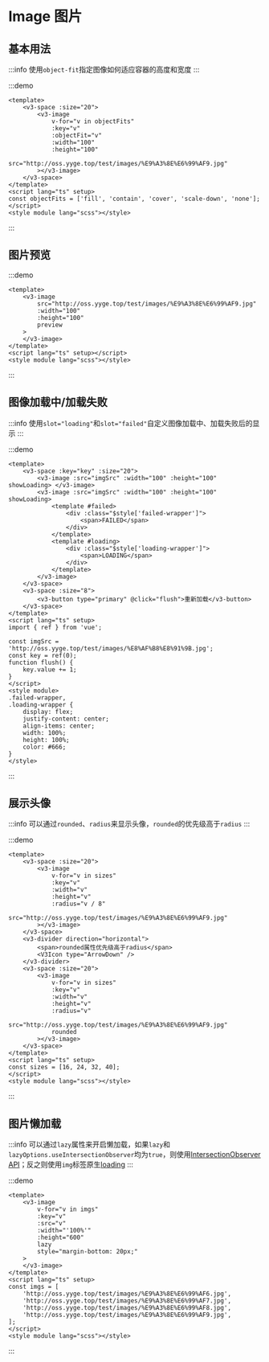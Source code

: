 # Image 图片

## 基本用法

:::info
使用`object-fit`指定图像如何适应容器的高度和宽度
:::

:::demo

```vue
<template>
	<v3-space :size="20">
		<v3-image
			v-for="v in objectFits"
			:key="v"
			:objectFit="v"
			:width="100"
			:height="100"
			src="http://oss.yyge.top/test/images/%E9%A3%8E%E6%99%AF9.jpg"
		></v3-image>
	</v3-space>
</template>
<script lang="ts" setup>
const objectFits = ['fill', 'contain', 'cover', 'scale-down', 'none'];
</script>
<style module lang="scss"></style>
```

:::

## 图片预览

:::demo

```vue
<template>
	<v3-image
		src="http://oss.yyge.top/test/images/%E9%A3%8E%E6%99%AF9.jpg"
		:width="100"
		:height="100"
		preview
	>
	</v3-image>
</template>
<script lang="ts" setup></script>
<style module lang="scss"></style>
```

:::

## 图像加载中/加载失败

:::info
使用`slot="loading"`和`slot="failed"`自定义图像加载中、加载失败后的显示
:::

:::demo

```vue
<template>
	<v3-space :key="key" :size="20">
		<v3-image :src="imgSrc" :width="100" :height="100" showLoading> </v3-image>
		<v3-image :src="imgSrc" :width="100" :height="100" showLoading>
			<template #failed>
				<div :class="$style['failed-wrapper']">
					<span>FAILED</span>
				</div>
			</template>
			<template #loading>
				<div :class="$style['loading-wrapper']">
					<span>LOADING</span>
				</div>
			</template>
		</v3-image>
	</v3-space>
	<v3-space :size="8">
		<v3-button type="primary" @click="flush">重新加载</v3-button>
	</v3-space>
</template>
<script lang="ts" setup>
import { ref } from 'vue';

const imgSrc = 'http://oss.yyge.top/test/images/%E8%AF%B8%E8%91%9B.jpg';
const key = ref(0);
function flush() {
	key.value += 1;
}
</script>
<style module>
.failed-wrapper,
.loading-wrapper {
	display: flex;
	justify-content: center;
	align-items: center;
	width: 100%;
	height: 100%;
	color: #666;
}
</style>
```

:::

## 展示头像

:::info
可以通过`rounded`、`radius`来显示头像，`rounded`的优先级高于`radius`
:::

:::demo

```vue
<template>
	<v3-space :size="20">
		<v3-image
			v-for="v in sizes"
			:key="v"
			:width="v"
			:height="v"
			:radius="v / 8"
			src="http://oss.yyge.top/test/images/%E9%A3%8E%E6%99%AF9.jpg"
		></v3-image>
	</v3-space>
	<v3-divider direction="horizontal">
		<span>rounded属性优先级高于radius</span>
		<V3Icon type="ArrowDown" />
	</v3-divider>
	<v3-space :size="20">
		<v3-image
			v-for="v in sizes"
			:key="v"
			:width="v"
			:height="v"
			:radius="v"
			src="http://oss.yyge.top/test/images/%E9%A3%8E%E6%99%AF9.jpg"
			rounded
		></v3-image>
	</v3-space>
</template>
<script lang="ts" setup>
const sizes = [16, 24, 32, 40];
</script>
<style module lang="scss"></style>
```

:::

## 图片懒加载

:::info
可以通过`lazy`属性来开启懒加载，如果`lazy`和`lazyOptions.useIntersectionObserver`均为`true`，则使用[IntersectionObserver API](https://developer.mozilla.org/zh-CN/docs/Web/API/IntersectionObserver)；反之则使用`img`标签原生[loading](https://developer.mozilla.org/zh-CN/docs/Web/Performance/Lazy_loading)
:::

:::demo

```vue
<template>
	<v3-image
		v-for="v in imgs"
		:key="v"
		:src="v"
		:width="'100%'"
		:height="600"
		lazy
		style="margin-bottom: 20px;"
	>
	</v3-image>
</template>
<script lang="ts" setup>
const imgs = [
	'http://oss.yyge.top/test/images/%E9%A3%8E%E6%99%AF6.jpg',
	'http://oss.yyge.top/test/images/%E9%A3%8E%E6%99%AF7.jpg',
	'http://oss.yyge.top/test/images/%E9%A3%8E%E6%99%AF8.jpg',
	'http://oss.yyge.top/test/images/%E9%A3%8E%E6%99%AF9.jpg',
];
</script>
<style module lang="scss"></style>
```

:::

